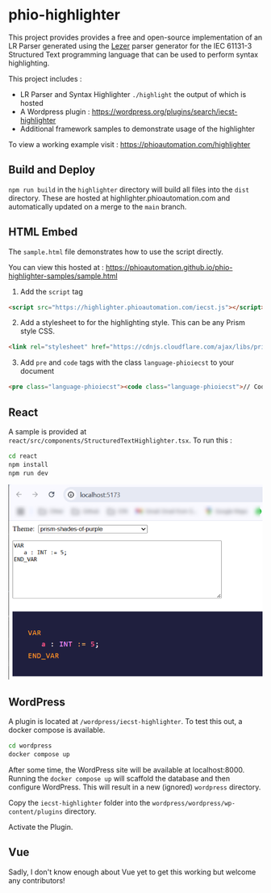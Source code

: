 # phio-highlighter

This project provides provides a free and open-source implementation of an LR Parser generated using the [Lezer](https://github.com/lezer-parser/generator) parser generator for the IEC 61131-3 Structured Text programming language that can be used to perform syntax highlighting.

This project includes :
- LR Parser and Syntax Highlighter `./highlight` the output of which is hosted
- A Wordpress plugin : https://wordpress.org/plugins/search/iecst-highlighter
- Additional framework samples to demonstrate usage of the highlighter

To view a working example visit : https://phioautomation.com/highlighter

## Build and Deploy

`npm run build` in the `highlighter` directory will build all files into the `dist` directory. These are hosted at highlighter.phioautomation.com and automatically updated on a merge to the `main` branch.

## HTML Embed

The `sample.html` file demonstrates how to use the script directly.

You can view this hosted at : https://phioautomation.github.io/phio-highlighter-samples/sample.html

1. Add the `script` tag
```html
<script src="https://highlighter.phioautomation.com/iecst.js"></script>
```
2. Add a stylesheet to for the highlighting style. This can be any Prism style CSS.
```html
<link rel="stylesheet" href="https://cdnjs.cloudflare.com/ajax/libs/prism-themes/1.9.0/prism-vsc-dark-plus.min.css" />
```
3. Add `pre` and `code` tags with the class `language-phioiecst` to your document
```html
<pre class="language-phioiecst"><code class="language-phioiecst">// Code goes here</code></pre>
```

## React

A sample is provided at `react/src/components/StructuredTextHighlighter.tsx`. To run this :
```bash
cd react
npm install
npm run dev
```
![React Sample](/react/sample.png)

## WordPress

A plugin is located at `/wordpress/iecst-highlighter`. To test this out, a docker compose is available.

```bash
cd wordpress
docker compose up
```

After some time, the WordPress site will be available at localhost:8000. Running the `docker compose up` will
scaffold the database and then configure WordPress. This will result in a new (ignored) `wordpress` directory.

Copy the `iecst-highlighter` folder into the `wordpress/wordpress/wp-content/plugins` directory.

Activate the Plugin.

## Vue

Sadly, I don't know enough about Vue yet to get this working but welcome any contributors!

